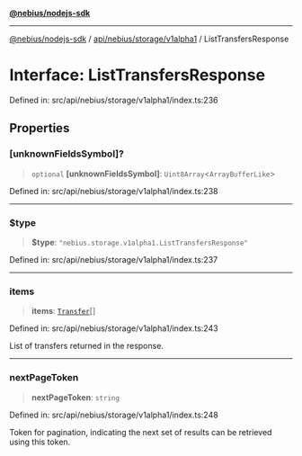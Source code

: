 [**@nebius/nodejs-sdk**](../../../../../README.md)

---

[@nebius/nodejs-sdk](../../../../../README.md) / [api/nebius/storage/v1alpha1](../README.md) / ListTransfersResponse

# Interface: ListTransfersResponse

Defined in: src/api/nebius/storage/v1alpha1/index.ts:236

## Properties

### \[unknownFieldsSymbol\]?

> `optional` **\[unknownFieldsSymbol\]**: `Uint8Array`\<`ArrayBufferLike`\>

Defined in: src/api/nebius/storage/v1alpha1/index.ts:238

---

### $type

> **$type**: `"nebius.storage.v1alpha1.ListTransfersResponse"`

Defined in: src/api/nebius/storage/v1alpha1/index.ts:237

---

### items

> **items**: [`Transfer`](Transfer.md)[]

Defined in: src/api/nebius/storage/v1alpha1/index.ts:243

List of transfers returned in the response.

---

### nextPageToken

> **nextPageToken**: `string`

Defined in: src/api/nebius/storage/v1alpha1/index.ts:248

Token for pagination, indicating the next set of results can be retrieved using this token.
